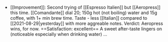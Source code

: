 - [[Improvement]]: Second trying of [[Espresso Italien]] but [[Aeropress]] this time. [[Comandante]] dial 20; 150g hot (not boiling) water and 15g coffee, with 1+ min brew time.  Taste - less [[Italian]] compared to [[2021-08-29|yesterday]] with more aggreable notes. Verdict: Aeropress wins, for now. ==Satisfaction: excellent== A sweet after-taste lingers on (noticeable especially when drinking water) ...
